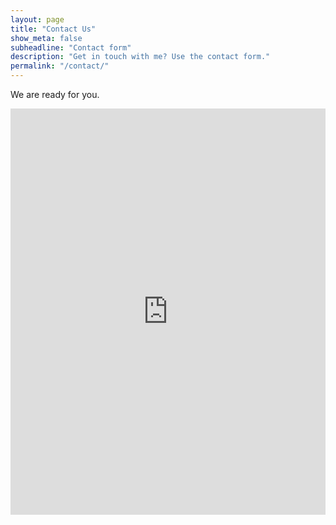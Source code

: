 ```yaml
---
layout: page
title: "Contact Us"
show_meta: false
subheadline: "Contact form"
description: "Get in touch with me? Use the contact form."
permalink: "/contact/"
---
```

We are ready for you.

<div class="panel">
<iframe width="100%" height="650" frameborder="0" scrolling="no" src="https://nextapps.wufoo.com/embed/z7x3k1/"></iframe>
</div>



 [1]: http://www.wufoo.com/
